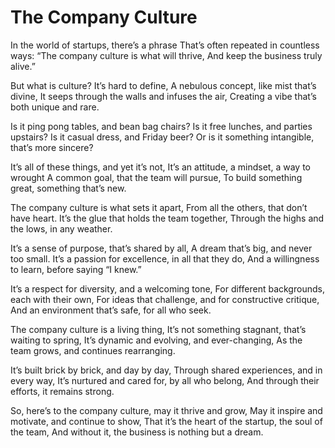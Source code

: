 # The Company Culture

In the world of startups, there’s a phrase
That’s often repeated in countless ways:
“The company culture is what will thrive,
And keep the business truly alive.”

But what is culture? It’s hard to define,
A nebulous concept, like mist that’s divine,
It seeps through the walls and infuses the air,
Creating a vibe that’s both unique and rare.

Is it ping pong tables, and bean bag chairs?
Is it free lunches, and parties upstairs?
Is it casual dress, and Friday beer?
Or is it something intangible, that’s more sincere?

It’s all of these things, and yet it’s not,
It’s an attitude, a mindset, a way to wrought
A common goal, that the team will pursue,
To build something great, something that’s new.

The company culture is what sets it apart,
From all the others, that don’t have heart.
It’s the glue that holds the team together,
Through the highs and the lows, in any weather.

It’s a sense of purpose, that’s shared by all,
A dream that’s big, and never too small.
It’s a passion for excellence, in all that they do,
And a willingness to learn, before saying “I knew.”

It’s a respect for diversity, and a welcoming tone,
For different backgrounds, each with their own,
For ideas that challenge, and for constructive critique,
And an environment that’s safe, for all who seek.

The company culture is a living thing,
It’s not something stagnant, that’s waiting to spring,
It’s dynamic and evolving, and ever-changing,
As the team grows, and continues rearranging.

It’s built brick by brick, and day by day,
Through shared experiences, and in every way,
It’s nurtured and cared for, by all who belong,
And through their efforts, it remains strong.

So, here’s to the company culture, may it thrive and grow,
May it inspire and motivate, and continue to show,
That it’s the heart of the startup, the soul of the team,
And without it, the business is nothing but a dream.